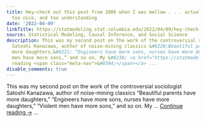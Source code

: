 ```yaml
---
title: Hey—check out this post from 2006 when I was mellow . . . actually too mellow,
  too nice, and too understanding
date: '2022-04-09'
linkTitle: https://statmodeling.stat.columbia.edu/2022/04/09/hey-check-out-this-post-from-2006-when-i-was-mellow-actually-too-mellow-too-nice-and-too-understanding/
source: Statistical Modeling, Causal Inference, and Social Science
description: This was my second post on the work of the controversial sociologist
  Satoshi Kanazawa, author of noise-mining classics &#8220;Beautiful parents have
  more daughters,&#8221; “Engineers have more sons, nurses have more daughters,” “Violent
  men have more sons,” and so on. My &#8230; <a href="https://statmodeling.stat.columbia.edu/2022/04/09/hey-check-out-this-post-from-2006-when-i-was-mellow-actually-too-mellow-too-nice-and-too-understanding/">Continue
  reading <span class="meta-nav">&#8594;</span></a> ...
disable_comments: true
---
```

This was my second post on the work of the controversial sociologist Satoshi Kanazawa, author of noise-mining classics &#8220;Beautiful parents have more daughters,&#8221; “Engineers have more sons, nurses have more daughters,” “Violent men have more sons,” and so on. My &#8230; <a href="https://statmodeling.stat.columbia.edu/2022/04/09/hey-check-out-this-post-from-2006-when-i-was-mellow-actually-too-mellow-too-nice-and-too-understanding/">Continue reading <span class="meta-nav">&#8594;</span></a> ...